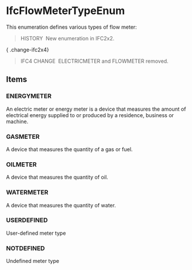 # IfcFlowMeterTypeEnum

This enumeration defines various types of flow meter:

> HISTORY&nbsp; New enumeration in IFC2x2.

{ .change-ifc2x4}
> IFC4 CHANGE&nbsp; ELECTRICMETER and FLOWMETER removed.

## Items

### ENERGYMETER
An electric meter or energy meter is a device that measures the amount of electrical energy supplied to or produced by a residence, business or machine.

### GASMETER
A device that measures the quantity of a gas or fuel.

### OILMETER
A device that measures the quantity of oil.

### WATERMETER
A device that measures the quantity of water.

### USERDEFINED
User-defined meter type

### NOTDEFINED
Undefined meter type
